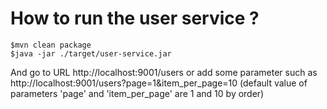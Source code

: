 # How to run the user service ?

```
$mvn clean package
$java -jar ./target/user-service.jar
```

And go to URL http://localhost:9001/users or add some parameter such as http://localhost:9001/users?page=1&item_per_page=10 (default value of parameters 'page' and 'item_per_page' are 1 and 10 by order)
